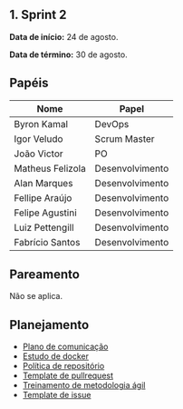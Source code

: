 ## 1. Sprint 2


**Data de início:** 24 de agosto.

**Data de término:** 30 de agosto.

## Papéis

|Nome|Papel|
|----|----|
|Byron Kamal|DevOps|
|Igor Veludo |Scrum Master|
|João Victor|PO|
|Matheus Felizola|Desenvolvimento|
|Alan Marques|Desenvolvimento|
|Fellipe Araújo|Desenvolvimento|
|Felipe Agustini|Desenvolvimento|
|Luiz Pettengill|Desenvolvimento|
|Fabrício Santos|Desenvolvimento|

## Pareamento
Não se aplica.

## Planejamento
- [Plano de comunicação](https://github.com/fga-eps-mds/2019.2-Grupo8/issues/12)
- [Estudo de docker](https://github.com/fga-eps-mds/2019.2-Grupo8/issues/8)
- [Política de repositório](https://github.com/fga-eps-mds/2019.2-Grupo8/issues/11)
- [Template de pullrequest](https://github.com/fga-eps-mds/2019.2-Grupo8/issues/10)
- [Treinamento de metodologia ágil](https://github.com/fga-eps-mds/2019.2-Grupo8/issues/7)
- [Template de issue](https://github.com/fga-eps-mds/2019.2-Grupo8/issues/9)

